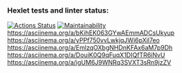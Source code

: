 ### Hexlet tests and linter status:
[![Actions Status](https://github.com/Bemax16/python-project-49/actions/workflows/hexlet-check.yml/badge.svg)](https://github.com/Bemax16/python-project-49/actions)
[![Maintainability](https://api.codeclimate.com/v1/badges/edb5370f8b9891a98bdb/maintainability)](https://codeclimate.com/github/Bemax16/python-project-49/maintainability)
https://asciinema.org/a/bKihEK063GYwAEmmADCsUkyup
https://asciinema.org/a/yPPf750vvLwkjqJWi6pXil7eo
https://asciinema.org/a/EmlzqOXbgNHDnKFAx6aM7p9Dh
https://asciinema.org/a/DouiK0Q9qFuqX1DIQfTR6iNvU
https://asciinema.org/a/igUM6J9WNRq3SVXT3sRn9jzZV
